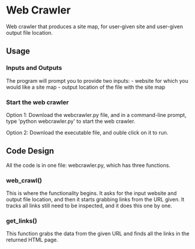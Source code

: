 # Web Crawler
Web crawler that produces a site map, for user-given site and user-given output file location.

## Usage
### Inputs and Outputs
The program will prompt you to provide two inputs:
    - website for which you would like a site map 
    - output location of the file with the site map

### Start the web crawler
Option 1: Download the webcrawler.py file, and in a command-line prompt, type 'python webcrawler.py' to start the web crawler.

Option 2: Download the executable file, and ouble click on it to run.

## Code Design
All the code is in one file: webcrawler.py, which has three functions.

### web_crawl()
This is where the functionality begins. It asks for the input website and output file location, and then it starts grabbing links from the URL given. It tracks all links still need to be inspected, and it does this one by one.

### get_links()
This function grabs the data from the given URL and finds all the links in the returned HTML page. 
